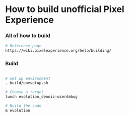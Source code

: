 # How to build unofficial Pixel Experience

###   All of how to build ###

```bash
# Reference page 
https://wiki.pixelexperience.org/help/building/

```

### Build ###

```bash

# Set up environment
. build/envsetup.sh

# Choose a target
lunch evolution_denniz-userdebug

# Build the code
m evolution
```
